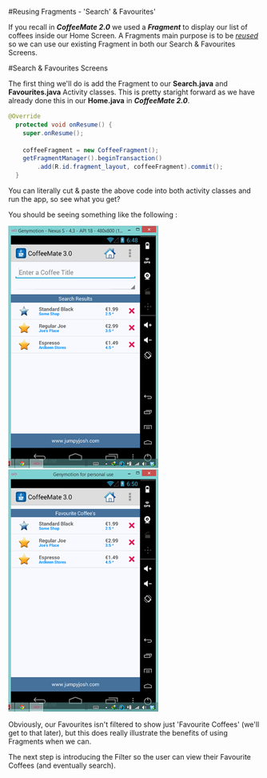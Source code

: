 #Reusing Fragments - 'Search' & Favourites'

If you recall in <b><i>CoffeeMate 2.0</i></b> we used a <b><i>Fragment</i></b> to display our list of coffees inside our Home Screen. A Fragments main purpose is to be <u><i>reused</i></u> so we can use our existing Fragment in both our Search & Favourites Screens.

#Search & Favourites Screens

The first thing we'll do is add the Fragment to our <b>Search.java</b> and <b>Favourites.java</b> Activity classes. This is pretty staright forward as we have already done this in our <b>Home.java</b> in <b><i>CoffeeMate 2.0</i></b>.

~~~java
@Override
  protected void onResume() {
    super.onResume();

    coffeeFragment = new CoffeeFragment();
    getFragmentManager().beginTransaction()
        .add(R.id.fragment_layout, coffeeFragment).commit();
  }
~~~

You can literally cut & paste the above code into both activity classes and run the app, so see what you get?

You should be seeing something like the following :

![](../img/lab0404.png) ![](../img/lab0405.png)

Obviously, our Favourites isn't filtered to show just 'Favourite Coffees' (we'll get to that later), but this does really illustrate the benefits of using Fragments when we can.

The next step is introducing the Filter so the user can view their Favourite Coffees (and eventually search).
